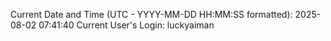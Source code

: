 Current Date and Time (UTC - YYYY-MM-DD HH:MM:SS formatted): 2025-08-02 07:41:40
Current User's Login: luckyaiman
